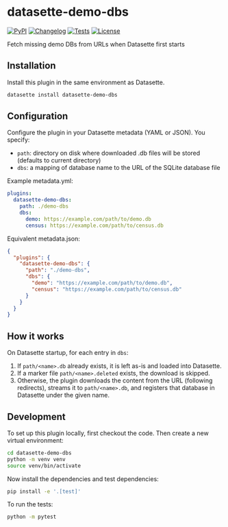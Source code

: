 # datasette-demo-dbs

[![PyPI](https://img.shields.io/pypi/v/datasette-demo-dbs.svg)](https://pypi.org/project/datasette-demo-dbs/)
[![Changelog](https://img.shields.io/github/v/release/datasette/datasette-demo-dbs?include_prereleases&label=changelog)](https://github.com/datasette/datasette-demo-dbs/releases)
[![Tests](https://github.com/datasette/datasette-demo-dbs/actions/workflows/test.yml/badge.svg)](https://github.com/datasette/datasette-demo-dbs/actions/workflows/test.yml)
[![License](https://img.shields.io/badge/license-Apache%202.0-blue.svg)](https://github.com/datasette/datasette-demo-dbs/blob/main/LICENSE)

Fetch missing demo DBs from URLs when Datasette first starts

## Installation

Install this plugin in the same environment as Datasette.
```bash
datasette install datasette-demo-dbs
```
## Configuration

Configure the plugin in your Datasette metadata (YAML or JSON). You specify:

- `path`: directory on disk where downloaded .db files will be stored (defaults to current directory)
- `dbs`: a mapping of database name to the URL of the SQLite database file

Example metadata.yml:

```yaml
plugins:
  datasette-demo-dbs:
    path: ./demo-dbs
    dbs:
      demo: https://example.com/path/to/demo.db
      census: https://example.com/path/to/census.db
```

Equivalent metadata.json:

```json
{
  "plugins": {
    "datasette-demo-dbs": {
      "path": "./demo-dbs",
      "dbs": {
        "demo": "https://example.com/path/to/demo.db",
        "census": "https://example.com/path/to/census.db"
      }
    }
  }
}
```
## How it works

On Datasette startup, for each entry in `dbs`:

1. If `path/<name>.db` already exists, it is left as-is and loaded into Datasette.
2. If a marker file `path/<name>.deleted` exists, the download is skipped.
3. Otherwise, the plugin downloads the content from the URL (following redirects), streams it to `path/<name>.db`, and registers that database in Datasette under the given name.

## Development

To set up this plugin locally, first checkout the code. Then create a new virtual environment:
```bash
cd datasette-demo-dbs
python -m venv venv
source venv/bin/activate
```
Now install the dependencies and test dependencies:
```bash
pip install -e '.[test]'
```
To run the tests:
```bash
python -m pytest
```
